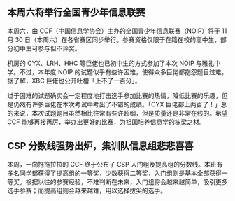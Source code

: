 ## 本周六将举行全国青少年信息联赛

本周六，由 CCF（中国信息学协会）主办的全国青少年信息联赛（NOIP）将于 11 月 30 日（本周六）在各省赛区同步举行。参赛资格仅限于在籍在校的高中生，部分初中生可参与但不评奖。

机房的 CYX、LRH、HHC 等巨佬也已初中生的方式参加了本次 NOIP 与雅礼中学。不过，本年度 NOIP 的试题似乎有些许困难，使得众多巨佬都抱怨题目过难。据了解，XBC 巨佬也公开吐槽「上不了一百分」。

过于困难的试题确实会一定程度地打击选手参加比赛的热情，降低比赛的乐趣，但是仍然有许多巨佬在本次考试中考出了不错的成绩。「CYX 巨佬都上两百了！」总的来说，本次试题题目虽然相比往常有些许超纲，但是质量还是非常在线的。希望 CCF 能够再接再厉，举办出更好的比赛，为祖国培养信息学的栋梁之材。

## CSP 分数线强势出炉，集训队信息组悲悲喜喜

本周，一向拖拖拉拉的 CCF 终于公布了 CSP 入门组及提高组的分数线。本班有多名同学都获得了提高组的一等奖，少数获得二等奖，入门组则是基本全部获得一等奖。根据以往的参赛经验，不难判断在未来，入门组将会越来越简单，吸引更多选手参赛；而提高组则会越来越难，用以选择拔尖的选手。